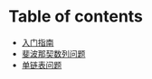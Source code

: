# Table of contents

* [入门指南](README.md)
* [斐波那契数列问题](fei-bo-na-qi-shu-lie-wen-ti.md)
* [单链表问题](dan-lian-biao-shu-ju-jie-gou.md)

